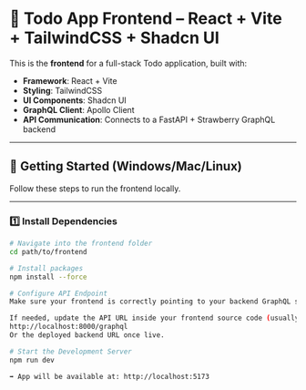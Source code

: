 # 📝 Todo App Frontend – React + Vite + TailwindCSS + Shadcn UI

This is the **frontend** for a full-stack Todo application, built with:

- **Framework**: React + Vite
- **Styling**: TailwindCSS
- **UI Components**: Shadcn UI
- **GraphQL Client**: Apollo Client
- **API Communication**: Connects to a FastAPI + Strawberry GraphQL backend

---

## 🚀 Getting Started (Windows/Mac/Linux)

Follow these steps to run the frontend locally.

---

### 1️⃣ Install Dependencies

```bash
# Navigate into the frontend folder
cd path/to/frontend

# Install packages
npm install --force

# Configure API Endpoint
Make sure your frontend is correctly pointing to your backend GraphQL server.

If needed, update the API URL inside your frontend source code (usually in an Apollo Client setup file) to:
http://localhost:8000/graphql
Or the deployed backend URL once live.

# Start the Development Server
npm run dev

➡️ App will be available at: http://localhost:5173
